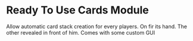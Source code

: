 # Ready To Use Cards Module

Allow automatic card stack creation for every players. On fir its hand. The other revealed in front of him. Comes with some custom GUI